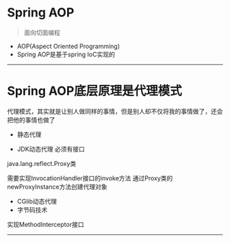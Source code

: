 # Spring AOP
> 面向切面编程
- AOP(Aspect Oriented Programming)
- Spring AOP是基于spring IoC实现的


---
# Spring AOP底层原理是代理模式
代理模式，其实就是让别人做同样的事情，但是别人却不仅将我的事情做了，还会把他的事情也做了


- 静态代理




- JDK动态代理
必须有接口


java.lang.reflect.Proxy类

需要实现InvocationHandler接口的invoke方法
通过Proxy类的newProxyInstance方法创建代理对象

- CGlib动态代理
- 字节码技术

实现MethodInterceptor接口



---

```java




```


